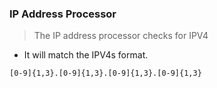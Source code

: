 ### IP Address Processor

> The IP address processor checks for IPV4

- It will match the IPV4s format.

```
[0-9]{1,3}.[0-9]{1,3}.[0-9]{1,3}.[0-9]{1,3}
```
